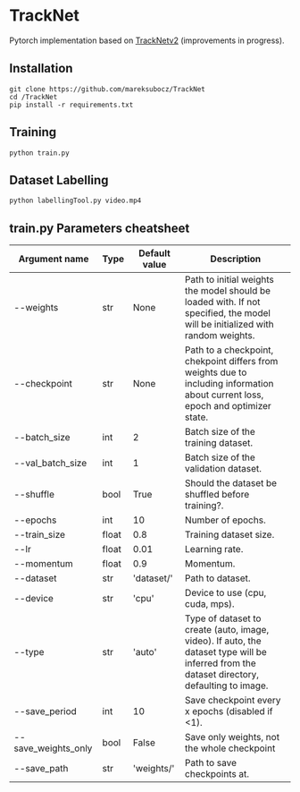 # TrackNet
Pytorch implementation based on [TrackNetv2](https://nol.cs.nctu.edu.tw:234/open-source/TrackNetv2) (improvements in progress).

## Installation
```
git clone https://github.com/mareksubocz/TrackNet
cd /TrackNet
pip install -r requirements.txt
```

## Training
```
python train.py
```

## Dataset Labelling
```
python labellingTool.py video.mp4
```

## train.py Parameters cheatsheet
| Argument name     | Type  | Default value | Description |
|-------------------|-------|---------------|-------------|
|--weights          |str    |None           |Path to initial weights the model should be loaded with. If not specified, the model will be initialized with random weights.|
|--checkpoint       |str    |None           |Path to a checkpoint, chekpoint differs from weights due to including information about current loss, epoch and optimizer state.|
|--batch_size       |int    |2              |Batch size of the training dataset.|
|--val_batch_size   |int    |1              |Batch size of the validation dataset.|
|--shuffle          |bool   |True           |Should the dataset be shuffled before training?.|
|--epochs           |int    |10             |Number of epochs.|
|--train_size       |float  |0.8            |Training dataset size.|
|--lr               |float  |0.01           |Learning rate.|
|--momentum         |float  |0.9            |Momentum.|
|--dataset          |str    |'dataset/'     |Path to dataset.|
|--device           |str    |'cpu'          |Device to use (cpu, cuda, mps).|
|--type             |str    |'auto'         |Type of dataset to create (auto, image, video). If auto, the dataset type will be inferred from the dataset directory, defaulting to image.|
|--save_period      |int    |10             |Save checkpoint every x epochs (disabled if <1).|
|--save_weights_only|bool   |False          |Save only weights, not the whole checkpoint|
|--save_path        |str    |'weights/'     |Path to save checkpoints at.|
